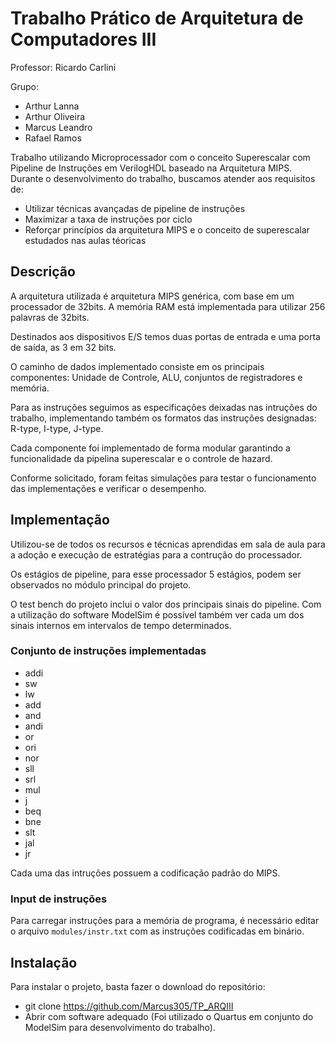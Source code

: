 # Trabalho Prático de Arquitetura de Computadores III
Professor: Ricardo Carlini

Grupo:

* Arthur Lanna
* Arthur Oliveira
* Marcus Leandro
* Rafael Ramos

Trabalho utilizando Microprocessador com o conceito Superescalar com Pipeline de Instruções em VerilogHDL baseado na Arquitetura MIPS.
Durante o desenvolvimento do trabalho, buscamos atender aos requisitos de:

* Utilizar técnicas avançadas de pipeline de instruções
* Maximizar a taxa de instruções por ciclo
* Reforçar princípios da arquitetura MIPS e o conceito de superescalar estudados nas aulas téoricas

## Descrição

A arquitetura utilizada é arquitetura MIPS genérica, com base em um processador de 32bits. A memória RAM está implementada para utilizar 256 palavras de 32bits. 

Destinados aos dispositivos E/S temos duas portas de entrada e uma porta de saída, as 3 em 32 bits.

O caminho de dados implementado consiste em os principais componentes: Unidade de Controle, ALU, conjuntos de registradores e memória.

Para as instruções seguimos as especificações deixadas nas intruções do trabalho, implementando também os formatos das instruções designadas: R-type, I-type, J-type.

Cada componente foi implementado de forma modular garantindo a funcionalidade da pipelina superescalar e o controle de hazard.

Conforme solicitado, foram feitas simulações para testar o funcionamento das implementações e verificar o desempenho.

## Implementação

Utilizou-se de todos os recursos e técnicas aprendidas em sala de aula para a adoção e execução de estratégias para a contrução do processador.

Os estágios de pipeline, para esse processador 5 estágios, podem ser observados no módulo principal do projeto.

O test bench do projeto inclui o valor dos principais sinais do pipeline. Com a utilização do software ModelSim é possível também ver cada um dos sinais internos em intervalos de tempo determinados.

### Conjunto de instruções implementadas

* addi
* sw
* lw
* add
* and
* andi
* or
* ori
* nor
* sll
* srl
* mul
* j
* beq
* bne
* slt
* jal
* jr

Cada uma das intruções possuem a codificação padrão do MIPS.

### Input de instruções

Para carregar instruções para a memória de programa, é necessário editar o arquivo `modules/instr.txt` com as instruções codificadas em binário.
 
## Instalação

Para instalar o projeto, basta fazer o download do repositório:

* git clone https://github.com/Marcus305/TP_ARQIII
* Abrir com software adequado (Foi utilizado o Quartus em conjunto do ModelSim para desenvolvimento do trabalho).

